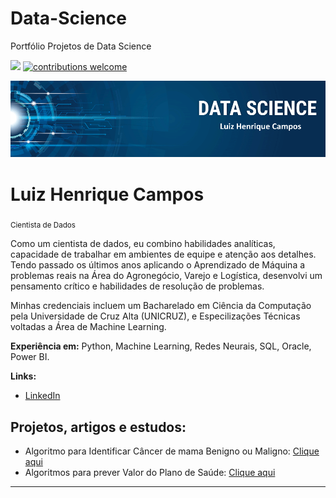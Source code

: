 # Data-Science
Portfólio Projetos de Data Science

 [![](https://img.shields.io/badge/python-3.9+-blue.svg)](https://peps.python.org/pep-0596/)  [![contributions welcome](https://img.shields.io/badge/contributions-welcome-brightgreen.svg?style=flat)](https://github.com/ziquedc/Data-Science/issues)

<p align="center">
  <img src="banner.png" >
</p>

# Luiz Henrique Campos
<sub>Cientista de Dados</sub>

Como um cientista de dados, eu combino habilidades analíticas, capacidade de trabalhar em ambientes de equipe e atenção aos detalhes. Tendo passado os últimos anos aplicando o Aprendizado de Máquina a problemas reais na Área do Agronegócio, Varejo e Logística, desenvolvi um pensamento crítico e habilidades de resolução de problemas.

Minhas credenciais incluem um Bacharelado em Ciência da Computação pela Universidade de Cruz Alta (UNICRUZ), e Especilizações Técnicas voltadas a Área de Machine Learning.

**Experiência em:** Python, Machine Learning, Redes Neurais, SQL, Oracle, Power BI.

**Links:**
* [LinkedIn](https://www.linkedin.com/in/luiz-henrique-campos-5122b5125/)



## Projetos, artigos e estudos:

* Algoritmo para Identificar Câncer de mama Benigno ou Maligno: [Clique aqui](https://github.com/ziquedc/Data-Science/blob/main/Classifica%C3%A7%C3%A3o/classificator%20cancer%20de%20mama%20.ipynb)
* Algoritmos para prever Valor do Plano de Saúde: [Clique aqui](https://github.com/ziquedc/Data-Science/blob/main/Regress%C3%A3o/custo%20plano%20de%20saude%20.ipynb)

---




